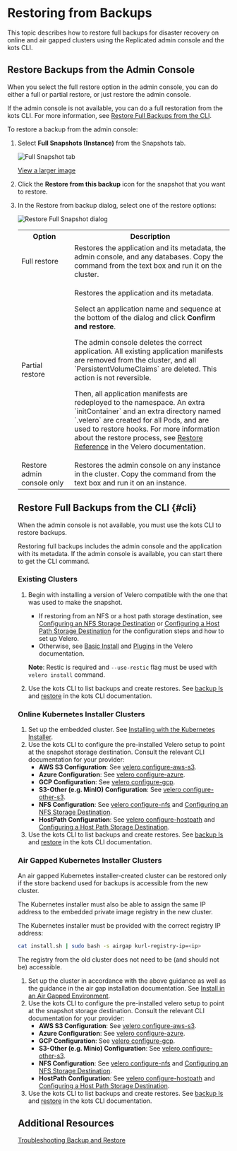 # Restoring from Backups

This topic describes how to restore full backups for disaster recovery on online and air gapped clusters using the Replicated admin console and the kots CLI.

## Restore Backups from the Admin Console

When you select the full restore option in the admin console, you can do either a full or partial restore, or just restore the admin console.

If the admin console is not available, you can do a full restoration from the kots CLI. For more information, see [Restore Full Backups from the CLI](#cli).

To restore a backup from the admin console:

1. Select **Full Snapshots (Instance)** from the Snapshots tab.

    ![Full Snapshot tab](/images/full-snapshot-tab.png)

    [View a larger image](/images/full-snapshot-tab.png)

1. Click the **Restore from this backup** icon for the snapshot that you want to restore.

1. In the Restore from backup dialog, select one of the restore options:

    ![Restore Full Snapshot dialog](/images/restore-snapshot-dialog.png)

    <table>
    <tr>
      <th width="25%">Option</th>
      <th width="75%">Description</th>
    </tr>
    <tr>
      <td>Full restore</td>
      <td>Restores the application and its metadata, the admin console, and any databases. Copy the command from the text box and run it on the cluster.</td>
    </tr>
    <tr>
      <td>Partial restore</td>
      <td><p>Restores the application and its metadata.</p><p>Select an application name and sequence at the bottom of the dialog and click <b>Confirm and restore</b>.</p><p>The admin console deletes the correct application. All existing application manifests are removed from the cluster, and all `PersistentVolumeClaims` are deleted. This action is not reversible.</p><p>Then, all application manifests are redeployed to the namespace. An extra `initContainer` and an extra directory named `.velero` are created for all Pods, and are used to restore hooks. For more information about the restore process, see  <a href="https://velero.io/docs/v1.9/restore-reference/">Restore Reference</a> in the Velero documentation.</p></td>
    </tr>
    <tr>
      <td>Restore admin console only</td>
      <td>Restores the admin console on any instance in the cluster. Copy the command from the text box and run it on an instance.</td>
    </tr>
  </table>

## Restore Full Backups from the CLI {#cli}

When the admin console is not available, you must use the kots CLI to restore backups.

Restoring full backups includes the admin console and the application with its metadata. If the admin console is available, you can start there to get the CLI command.

### Existing Clusters

1. Begin with installing a version of Velero compatible with the one that was used to make the snapshot.
    * If restoring from an NFS or a host path storage destination, see [Configuring an NFS Storage Destination](snapshots-configuring-nfs) or [Configuring a Host Path Storage Destination](snapshots-configuring-hostpath) for the configuration steps and how to set up Velero.
    * Otherwise, see [Basic Install](https://velero.io/docs/v1.9/basic-install/) and [Plugins](https://velero.io/plugins/) in the Velero documentation.

    **Note**: Restic is required and `--use-restic` flag must be used with `velero install` command.

1. Use the kots CLI to list backups and create restores. See [backup ls](../reference/kots-cli-backup-ls/) and [restore](../reference/kots-cli-restore-index/) in the kots CLI documentation.

### Online Kubernetes Installer Clusters

1. Set up the embedded cluster. See [Installing with the Kubernetes Installer](installing-embedded-cluster).
1. Use the kots CLI to configure the pre-installed Velero setup to point at the snapshot storage destination.
    Consult the relevant CLI documentation for your provider:
    * **AWS S3 Configuration**: See [velero configure-aws-s3](../reference/kots-cli-velero-configure-aws-s3/).
    * **Azure Configuration**: See [velero configure-azure](../reference/kots-cli-velero-configure-azure/).
    * **GCP Configuration**: See [velero configure-gcp](../reference/kots-cli-velero-configure-gcp/).
    * **S3-Other (e.g. MinIO) Configuration**: See [velero configure-other-s3](../reference/kots-cli-velero-configure-other-s3/).
    * **NFS Configuration**: See [velero configure-nfs](../reference/kots-cli-velero-configure-nfs/) and [Configuring an NFS Storage Destination](snapshots-configuring-nfs).
    * **HostPath Configuration**: See [velero configure-hostpath](../reference/kots-cli-velero-configure-hostpath/) and [Configuring a Host Path Storage Destination](snapshots-configuring-hostpath).
1. Use the kots CLI to list backups and create restores. See [backup ls](../reference/kots-cli-backup-ls/) and [restore](../reference/kots-cli-restore-index/) in the kots CLI documentation.

### Air Gapped Kubernetes Installer Clusters

An air gapped Kubernetes installer-created cluster can be restored only if the store backend used for backups is accessible from the new cluster.

The Kubernetes installer must also be able to assign the same IP address to the embedded private image registry in the new cluster.

The Kubernetes installer must be provided with the correct registry IP address:

```bash
cat install.sh | sudo bash -s airgap kurl-registry-ip=<ip>
```

The registry from the old cluster does not need to be (and should not be) accessible.

1. Set up the cluster in accordance with the above guidance as well as the guidance in the air gap installation documentation. See [Install in an Air Gapped Environment](installing-embedded-cluster#air-gap).
1. Use the kots CLI to configure the pre-installed velero setup to point at the snapshot storage destination.
    Consult the relevant CLI documentation for your provider:
    * **AWS S3 Configuration**: See [velero configure-aws-s3](../reference/kots-cli-velero-configure-aws-s3/).
    * **Azure Configuration**: See [velero configure-azure](../reference/kots-cli-velero-configure-azure/).
    * **GCP Configuration**: See [velero configure-gcp](../reference/kots-cli-velero-configure-gcp/).
    * **S3-Other (e.g. Minio) Configuration**: See [velero configure-other-s3](../reference/kots-cli-velero-configure-other-s3/).
    * **NFS Configuration**: See [velero configure-nfs](../reference/kots-cli-velero-configure-nfs/) and [Configuring an NFS Storage Destination](snapshots-configuring-nfs).
    * **HostPath Configuration**: See [velero configure-hostpath](../reference/kots-cli-velero-configure-hostpath/) and [Configuring a Host Path Storage Destination](snapshots-configuring-hostpath).
1. Use the kots CLI to list backups and create restores. See [backup ls](../reference/kots-cli-backup-ls/) and [restore](../reference/kots-cli-restore-index/) in the kots CLI documentation.

## Additional Resources

[Troubleshooting Backup and Restore](snapshots-troubleshooting-backup-restore)